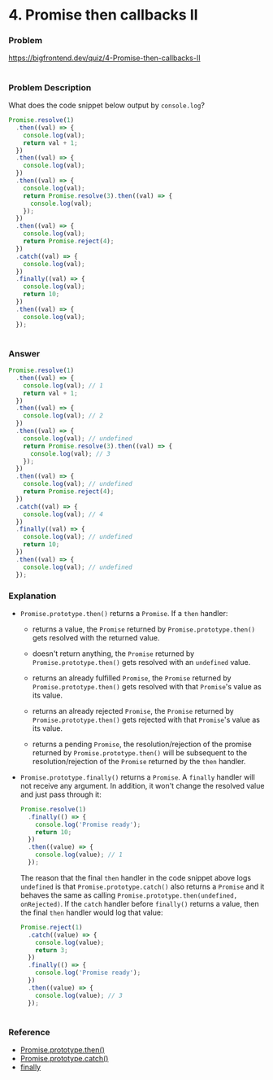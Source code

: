 # 4. Promise then callbacks II

### Problem

https://bigfrontend.dev/quiz/4-Promise-then-callbacks-II

#

### Problem Description

What does the code snippet below output by `console.log`?

```js
Promise.resolve(1)
  .then((val) => {
    console.log(val);
    return val + 1;
  })
  .then((val) => {
    console.log(val);
  })
  .then((val) => {
    console.log(val);
    return Promise.resolve(3).then((val) => {
      console.log(val);
    });
  })
  .then((val) => {
    console.log(val);
    return Promise.reject(4);
  })
  .catch((val) => {
    console.log(val);
  })
  .finally((val) => {
    console.log(val);
    return 10;
  })
  .then((val) => {
    console.log(val);
  });
```

#

### Answer

```js
Promise.resolve(1)
  .then((val) => {
    console.log(val); // 1
    return val + 1;
  })
  .then((val) => {
    console.log(val); // 2
  })
  .then((val) => {
    console.log(val); // undefined
    return Promise.resolve(3).then((val) => {
      console.log(val); // 3
    });
  })
  .then((val) => {
    console.log(val); // undefined
    return Promise.reject(4);
  })
  .catch((val) => {
    console.log(val); // 4
  })
  .finally((val) => {
    console.log(val); // undefined
    return 10;
  })
  .then((val) => {
    console.log(val); // undefined
  });
```

### Explanation

- `Promise.prototype.then()` returns a `Promise`. If a `then` handler:

  - returns a value, the `Promise` returned by `Promise.prototype.then()` gets resolved with the returned value.

  - doesn't return anything, the `Promise` returned by `Promise.prototype.then()` gets resolved with an `undefined` value.

  - returns an already fulfilled `Promise`, the `Promise` returned by `Promise.prototype.then()` gets resolved with that `Promise`'s value as its value.

  - returns an already rejected `Promise`, the `Promise` returned by `Promise.prototype.then()` gets rejected with that `Promise`'s value as its value.

  - returns a pending `Promise`, the resolution/rejection of the promise returned by `Promise.prototype.then()` will be subsequent to the resolution/rejection of the `Promise` returned by the `then` handler.

- `Promise.prototype.finally()` returns a `Promise`. A `finally` handler will not receive any argument. In addition, it won't change the resolved value and just pass through it:

  ```js
  Promise.resolve(1)
    .finally(() => {
      console.log('Promise ready');
      return 10;
    })
    .then((value) => {
      console.log(value); // 1
    });
  ```

  The reason that the final `then` handler in the code snippet above logs `undefined` is that `Promise.prototype.catch()` also returns a `Promise` and it behaves the same as calling `Promise.prototype.then(undefined, onRejected)`. If the `catch` handler before `finally()` returns a value, then the final `then` handler would log that value:

  ```js
  Promise.reject(1)
    .catch((value) => {
      console.log(value);
      return 3;
    })
    .finally(() => {
      console.log('Promise ready');
    })
    .then((value) => {
      console.log(value); // 3
    });
  ```

#

### Reference

- [Promise.prototype.then()](https://developer.mozilla.org/en-US/docs/Web/JavaScript/Reference/Global_Objects/Promise/then)
- [Promise.prototype.catch()](https://developer.mozilla.org/en-US/docs/Web/JavaScript/Reference/Global_Objects/Promise/catch)
- [finally](https://javascript.info/promise-basics#finally)
